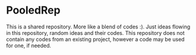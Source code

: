 # PooledRep
This is a shared repository. More like a blend of codes :). Just ideas flowing in this repository, random ideas and their codes. This repository does not contain any codes from an existing project, however a code may be used for one, if needed. 
